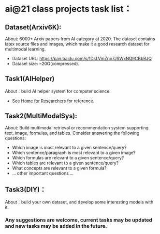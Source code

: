 # ai@21 class projects task list：

## Dataset(Arxiv6K):
About: 6000+ Arxiv papers from AI category at 2020. The dataset contains latex source files and images, which make it a good research dataset for multimodal learning.
-	Dataset URL: https://pan.baidu.com/s/1DsLVmZno7JSWxNQ9CBbBJQ 
- Dataset size: ~20G(compressed).

## Task1(AIHelper)
About：build AI helper system for computer science.
- See [Home for Researchers](https://www.home-for-researchers.com/static/index.html#/) for reference.

## Task2(MultiModalSys):
About: Build multimodal retrieval or recommendation system supporting text, image, formulas, and tables. Consider answering the following questions:
- Which image is most relevant to a given sentence/query?
-	Which sentence/paragraph is most relevant to a given image?
-	Which formulas are relevant to a given sentence/query?
-	Which tables are relevant to a given sentence/query?
-	What concepts are relevant to a given formula?
-	... other important questions ...

## Task3(DIY)：
About：build your own dataset, and develop some interesting models with it.

### Any suggestions are welcome, current tasks may be updated and new tasks may be added in the future.
